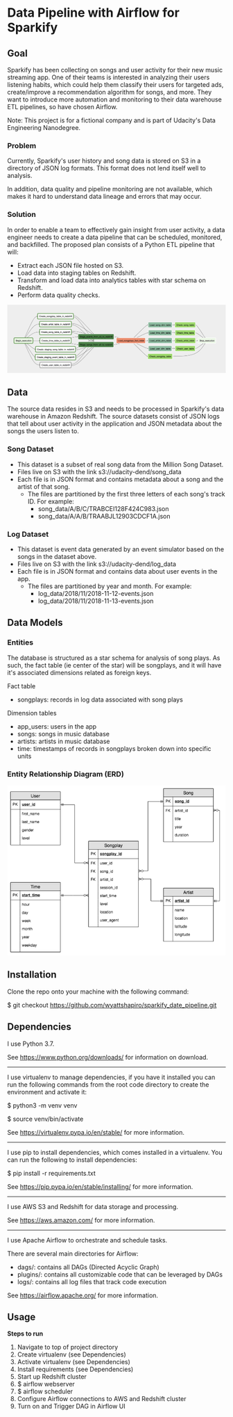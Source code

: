 
# Data Pipeline with Airflow for Sparkify

## Goal

Sparkify has been collecting on songs and user activity for their new music streaming app. One of their teams is interested in analyzing their users listening habits, which could help them classify their users for targeted ads, create/improve a recommendation algorithm for songs, and more. They want to introduce more automation and monitoring to their data warehouse ETL pipelines, so have chosen Airflow.

Note: This project is for a fictional company and is part of Udacity's Data Engineering Nanodegree.

### Problem

Currently, Sparkify's user history and song data is stored on S3 in a directory of JSON log formats.
This format does not lend itself well to analysis.

In addition, data quality and pipeline monitoring are not available, which makes it hard to understand data lineage and errors that may occur.

### Solution

In order to enable a team to effectively gain insight from user activity, a data engineer needs to create a data pipeline that can be scheduled, monitored, and backfilled. The proposed plan consists of a Python ETL pipeline that will:

- Extract each JSON file hosted on S3.
- Load data into staging tables on Redshift.
- Transform and load data into analytics tables with star schema on Redshift.
- Perform data quality checks.

![Alt text](sparkify_DAG.png?raw=true "Sparkify Data Pipeline DAG")


## Data

The source data resides in S3 and needs to be processed in Sparkify's data warehouse in Amazon Redshift. The source datasets consist of JSON logs that tell about user activity in the application and JSON metadata about the songs the users listen to.

### Song Dataset

- This dataset is a subset of real song data from the Million Song Dataset.
- Files live on S3 with the link s3://udacity-dend/song_data
- Each file is in JSON format and contains metadata about a song and the artist of that song.
  - The files are partitioned by the first three letters of each song's track ID. For example:
    - song_data/A/B/C/TRABCEI128F424C983.json
    - song_data/A/A/B/TRAABJL12903CDCF1A.json

### Log Dataset

- This dataset is event data generated by an event simulator based on the songs in the dataset above.
- Files live on S3 with the link s3://udacity-dend/log_data
- Each file is in JSON format and contains data about user events in the app.
  - The files are partitioned by year and month. For example:
    - log_data/2018/11/2018-11-12-events.json
    - log_data/2018/11/2018-11-13-events.json


## Data Models

### Entities

The database is structured as a star schema for analysis of song plays. As such, the fact table (ie center of the star) will be songplays, and it will have it's associated dimensions related as foreign keys.

Fact table
- songplays: records in log data associated with song plays

Dimension tables
- app_users: users in the app
- songs: songs in music database
- artists: artists in music database
- time: timestamps of records in songplays broken down into specific units

### Entity Relationship Diagram (ERD)

![Alt text](sparkify_ERD.png?raw=true "Sparkify ERD")


## Installation

Clone the repo onto your machine with the following command:

$ git checkout https://github.com/wyattshapiro/sparkify_date_pipeline.git


## Dependencies

I use Python 3.7.

See https://www.python.org/downloads/ for information on download.

----

I use virtualenv to manage dependencies, if you have it installed you can run
the following commands from the root code directory to create the environment and
activate it:

$ python3 -m venv venv

$ source venv/bin/activate

See https://virtualenv.pypa.io/en/stable/ for more information.

----

I use pip to install dependencies, which comes installed in a virtualenv.
You can run the following to install dependencies:

$ pip install -r requirements.txt

See https://pip.pypa.io/en/stable/installing/ for more information.

----

I use AWS S3 and Redshift for data storage and processing.

See https://aws.amazon.com/ for more information.

----

I use Apache Airflow to orchestrate and schedule tasks.

There are several main directories for Airflow:
- dags/: contains all DAGs (Directed Acyclic Graph)
- plugins/: contains all customizable code that can be leveraged by DAGs
- logs/: contains all log files that track code execution

See https://airflow.apache.org/ for more information.


## Usage

**Steps to run**
1. Navigate to top of project directory
2. Create virtualenv (see Dependencies)
3. Activate virtualenv (see Dependencies)
4. Install requirements (see Dependencies)
5. Start up Redshift cluster
6. $ airflow webserver
7. $ airflow scheduler
8. Configure Airflow connections to AWS and Redshift cluster
9. Turn on and Trigger DAG in Airflow UI

